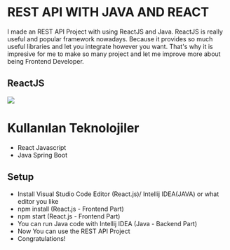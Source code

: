 # REST API WITH JAVA AND REACT

I made an REST API Project with using ReactJS and Java. ReactJS is really useful and popular framework nowadays. Because it provides so much useful libraries and let you integrate however you want. That's why it is impresive for me to make so many project and let me improve more about being Frontend Developer.

## ReactJS

<img src="GifFiles/MyBurger.gif">


# Kullanılan Teknolojiler

- React Javascript
- Java Spring Boot

## Setup

- Install Visual Studio Code Editor (React.js)/ Intellij IDEA(JAVA) or what editor you like
- npm install (React.js - Frontend Part)
- npm start (React.js - Frontend Part)
- You can run Java code with Intellij IDEA (Java - Backend Part)
- Now You can use the REST API Project
- Congratulations!
